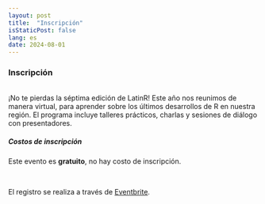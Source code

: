 ```yaml
---
layout: post
title:  "Inscripción"
isStaticPost: false
lang: es
date: 2024-08-01
---
```


### Inscripción

<br> ¡No te pierdas la séptima edición de LatinR! Este año nos reunimos de manera virtual, para aprender sobre los últimos desarrollos de R en nuestra región. El programa incluye talleres prácticos, charlas y sesiones de diálogo con presentadores.
<br>

##### Costos de inscripción

Este evento es **gratuito**, no hay costo de inscripción.

<br>

El registro se realiza a través de [Eventbrite](https://www.eventbrite.cl/o/latinr-31366085343).
